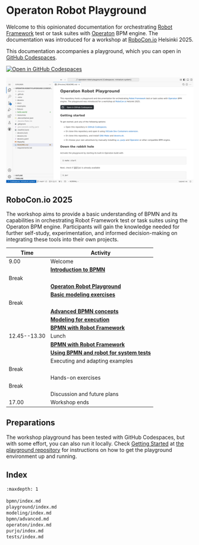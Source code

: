 <!-- Syntax: https://myst-parser.readthedocs.io/ -->

# Operaton Robot Playground

Welcome to this opinionated documentation for orchestrating [Robot Framework](https://robotframework.org/) test or task suites with [Operaton](https://operaton.org/) BPM engine. The documentation was introduced for a workshop at [RoboCon.io](https://robocon.io/) Helsinki 2025.

This documentation accompanies a playground, which you can open in [GitHub Codespaces](https://codespaces.new/datakurre/operaton-robot-playground).

[![Open in GitHub Codespaces](https://github.com/codespaces/badge.svg)](https://codespaces.new/datakurre/operaton-robot-playground)

![Screenshot of GitHub Codespaces](./README.png)


## RoboCon.io 2025

The workshop aims to provide a basic understanding of BPMN and its capabilities in orchestrating Robot Framework test or task suites using the Operaton BPM engine. Participants will gain the knowledge needed for further self-study, experimentation, and informed decision-making on integrating these tools into their own projects.

| Time          | Activity                              |
|---------------|---------------------------------------|
| 9.00          | Welcome                               |
|               | **[Introduction to BPMN](bpmn/index.md)**      |
| Break         |                                       |
|               | **[Operaton Robot Playground](playground/index.md)**      |
|               | **[Basic modeling exercises](modeling/index.md)** |
| Break         |                                       |
|               | **[Advanced BPMN concepts](bpmn/advanced.md)** |
|               | **[Modeling for execution](operaton/index.md)** |
|               | **[BPMN with Robot Framework](purjo/index.md)** |
| 12.45--13.30  | Lunch                                 |
|               | **[BPMN with Robot Framework](purjo/index.md)** |
|               | **[Using BPMN and robot for system tests](tests/index.md)** |
|               | Executing and adapting examples       |
| Break         |                                       |
|               | Hands-on exercises                    |
| Break         |                                       |
|               | Discussion and future plans           |
| 17.00         | Workshop ends                         |


## Preparations

The workshop playground has been tested with GitHub Codespaces, but with some effort, you can also run it locally. Check [Getting Started](https://github.com/datakurre/operaton-robot-playground#getting-started) at [the playground repository](https://github.com/datakurre/operation-robot-playground) for instructions on how to get the playground environment up and running.


## Index

```{toctree}
:maxdepth: 1

bpmn/index.md
playground/index.md
modeling/index.md
bpmn/advanced.md
operaton/index.md
purjo/index.md
tests/index.md
```